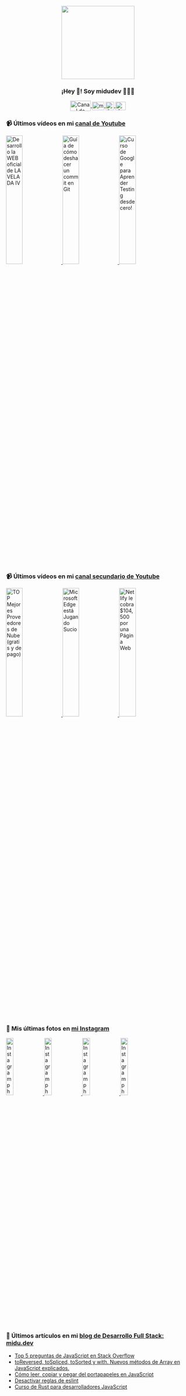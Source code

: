 <p align="center" width="300">
   <img align="center" width="200" src="https://user-images.githubusercontent.com/1561955/106762302-fda9de00-6635-11eb-99be-3ef744e60c0e.png" />
   <h3 align="center">¡Hey 👋! Soy midudev 👨🏻‍💻</h3>
</p>

<p align="center">
   <a href="https://twitch.tv/midudev" target="blank">
    <img align="center" src="https://upload.wikimedia.org/wikipedia/commons/c/ce/Twitch_logo_2019.svg" alt="Canal de Twitch de midudev" height="28px" width="56px" />
  </a>
  <span style="width: 8px;"> </span>
   <a href="https://youtube.com/midudev" target="blank">
    <img align="center" src="https://upload.wikimedia.org/wikipedia/commons/0/09/YouTube_full-color_icon_%282017%29.svg" alt="midudev" height="23px" width="33px" />
  </a>
  <span style="width: 8px;"> </span>
  <a href="https://instagram.com/midu.dev" target="blank">
    <img align="center" src="https://upload.wikimedia.org/wikipedia/commons/e/e7/Instagram_logo_2016.svg" alt="Canal de Instagram de midu.dev" height="23px" width="23px" />
  </a>
  <span style="width: 8px;"> </span>
  <a href="https://twitter.com/midudev" target="blank">
    <img align="center" src="https://upload.wikimedia.org/wikipedia/commons/thumb/6/6f/Logo_of_Twitter.svg/2491px-Logo_of_Twitter.svg.png" alt="Canal de Twitter de midudev" height="23px" width="28px" />
  </a>
</p>

### 📹 Últimos vídeos en mi [canal de Youtube](https://youtube.com/midudev?sub_confirmation=1)

<a href='https://youtu.be/MY6A_w_FECw' target='_blank'>
  <img width='30%' src='https://img.youtube.com/vi/MY6A_w_FECw/mqdefault.jpg' alt='Desarrollo la WEB oficial de LA VELADA IV' />
</a>
<a href='https://youtu.be/Ocz-_cvKijk' target='_blank'>
  <img width='30%' src='https://img.youtube.com/vi/Ocz-_cvKijk/mqdefault.jpg' alt='Guía de cómo deshacer un commit en Git' />
</a>
<a href='https://youtu.be/tmRJ9GZhxqM' target='_blank'>
  <img width='30%' src='https://img.youtube.com/vi/tmRJ9GZhxqM/mqdefault.jpg' alt='¡Curso de Google para Aprender Testing desde cero!' />
</a>

### 📹 Últimos vídeos en mi [canal secundario de Youtube](https://youtube.com/midulive?sub_confirmation=1)

<a href='https://youtu.be/bEdaywcuo0M' target='_blank'>
  <img width='30%' src='https://img.youtube.com/vi/bEdaywcuo0M/mqdefault.jpg' alt='TOP Mejores Proveedores de Nube (gratis y de pago)' />
</a>
<a href='https://youtu.be/RhgwNCK6udg' target='_blank'>
  <img width='30%' src='https://img.youtube.com/vi/RhgwNCK6udg/mqdefault.jpg' alt='Microsoft Edge está Jugando Sucio' />
</a>
<a href='https://youtu.be/JIFREanXdRI' target='_blank'>
  <img width='30%' src='https://img.youtube.com/vi/JIFREanXdRI/mqdefault.jpg' alt='Netlify le cobra $104,500 por una Página Web' />
</a>

### 📸 Mis últimas fotos en [mi Instagram](https://instagram.com/midu.dev)

<a href='https://instagram.com/p/C0CN7G_tqtL' target='_blank'>
  <img width='20%' src='https://instagram.flba2-1.fna.fbcdn.net/v/t51.29350-15/404570989_310584011839619_4181433579164759611_n.jpg?stp=dst-jpg_e15_fr_p1080x1080&_nc_ht=instagram.flba2-1.fna.fbcdn.net&_nc_cat=111&_nc_ohc=ksEdYkLMM58AX_WiTrX&edm=APU89FABAAAA&ccb=7-5&oh=00_AfA1sTGRuQslSJzV8TQDp6iLIyv18jPYLPR4bR1K9A5NFg&oe=65E7E4DD&_nc_sid=bc0c2c' alt='Instagram photo' />
</a>
<a href='https://instagram.com/p/C4GX2X4tqn8' target='_blank'>
  <img width='20%' src='https://instagram.flba2-1.fna.fbcdn.net/v/t51.29350-15/431479806_1123214479032586_5825393539232449415_n.jpg?stp=dst-jpg_e15&_nc_ht=instagram.flba2-1.fna.fbcdn.net&_nc_cat=110&_nc_ohc=GW4VR_NTm9UAX_TPTNP&edm=APU89FABAAAA&ccb=7-5&oh=00_AfB937M42vPAWdTc3qzWh7xsZtyB6zmXXeA0-hNMyqSX-g&oe=65E80F4A&_nc_sid=bc0c2c' alt='Instagram photo' />
</a>
<a href='https://instagram.com/p/C4Dj63Jo0jU' target='_blank'>
  <img width='20%' src='https://instagram.flba2-1.fna.fbcdn.net/v/t51.2885-15/431115982_7475258429161733_1270820478571431412_n.jpg?stp=dst-jpg_e35&_nc_ht=instagram.flba2-1.fna.fbcdn.net&_nc_cat=105&_nc_ohc=r9I-3cF24bsAX9Bbiea&edm=APU89FABAAAA&ccb=7-5&oh=00_AfAoNbCCgZ4VPB1gHeFa7yZsTQBF5LgcuQFglQ8VqTCayw&oe=65EB0D20&_nc_sid=bc0c2c' alt='Instagram photo' />
</a>
<a href='https://instagram.com/p/C4A_IYiI7HN' target='_blank'>
  <img width='20%' src='https://instagram.flba2-1.fna.fbcdn.net/v/t51.2885-15/431137388_1095305575013384_8222407225198966591_n.jpg?stp=dst-jpg_e35_p1080x1080&_nc_ht=instagram.flba2-1.fna.fbcdn.net&_nc_cat=108&_nc_ohc=-RzqxgF4gQwAX-FkXPv&edm=APU89FABAAAA&ccb=7-5&oh=00_AfChvTyaHCWe0czW1SKmsCxq_nz9UmjGH0B7XSRuRYd_fA&oe=65EB41D3&_nc_sid=bc0c2c' alt='Instagram photo' />
</a>

### 📝 Últimos artículos en mi [blog de Desarrollo Full Stack: midu.dev](https://midu.dev)
- [Top 5 preguntas de JavaScript en Stack Overflow](https://midu.dev/top-5-preguntas-javascript-stack-overflow/)
- [toReversed, toSpliced, toSorted y with. Nuevos métodos de Array en JavaScript explicados.](https://midu.dev/to-reversed-to-spliced-to-sorted-with/)
- [Cómo leer, copiar y pegar del portapapeles en JavaScript](https://midu.dev/leer-copiar-pegar-portapapeles-javascript/)
- [Desactivar reglas de eslint](https://midu.dev/desactivar-reglas-eslint/)
- [Curso de Rust para desarrolladores JavaScript](https://midu.dev/rust-para-desarrolladores-javascript/)